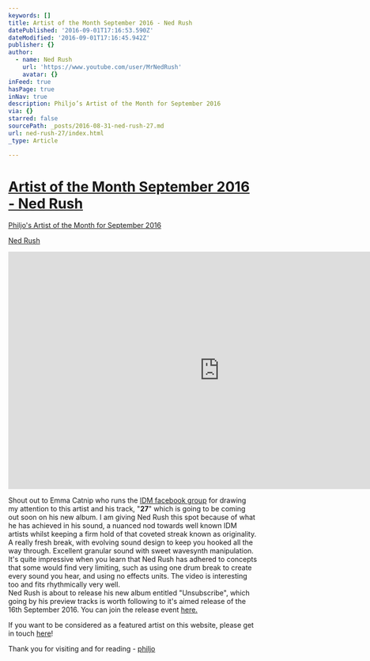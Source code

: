 ```yaml
---
keywords: []
title: Artist of the Month September 2016 - Ned Rush
datePublished: '2016-09-01T17:16:53.590Z'
dateModified: '2016-09-01T17:16:45.942Z'
publisher: {}
author:
  - name: Ned Rush
    url: 'https://www.youtube.com/user/MrNedRush'
    avatar: {}
inFeed: true
hasPage: true
inNav: true
description: Philjo’s Artist of the Month for September 2016
via: {}
starred: false
sourcePath: _posts/2016-08-31-ned-rush-27.md
url: ned-rush-27/index.html
_type: Article

---
```

# [Artist of the Month September 2016 - Ned Rush][0]

[Philjo's Artist of the Month for September 2016][1]

[Ned Rush][1]

<iframe src="https://cdn.embedly.com/widgets/media.html?src=https%3A%2F%2Fwww.youtube.com%2Fembed%2FQUVf_tnBmwY%3Ffeature%3Doembed&amp;url=http%3A%2F%2Fwww.youtube.com%2Fwatch%3Fv%3DQUVf_tnBmwY&amp;image=https%3A%2F%2Fi.ytimg.com%2Fvi%2FQUVf_tnBmwY%2Fhqdefault.jpg&amp;key=b7d04c9b404c499eba89ee7072e1c4f7&amp;type=text%2Fhtml&amp;schema=youtube" width="854" height="480" scrolling="no" frameborder="0" allowfullscreen="" style=""></iframe>

Shout out to Emma Catnip who runs the [IDM facebook group][2] for drawing my attention to this artist and his track, "**27**" which is going to be coming out soon on his new album. I am giving Ned Rush this spot because of what he has achieved in his sound, a nuanced nod towards well known IDM artists whilst keeping a firm hold of that coveted streak known as originality. A really fresh break, with evolving sound design to keep you hooked all the way through. Excellent granular sound with sweet wavesynth manipulation. It's quite impressive when you learn that Ned Rush has adhered to concepts that some would find very limiting, such as using one drum break to create every sound you hear, and using no effects units. The video is interesting too and fits rhythmically very well.  
Ned Rush is about to release his new album entitled "Unsubscribe", which going by his preview tracks is worth following to it's aimed release of the 16th September 2016\. You can join the release event [here.][3]

If you want to be considered as a featured artist on this website, please get in touch [here][4]!

Thank you for visiting and for reading - [philjo][5]

[0]: https://thegrid.ai/philjo/ned-rush-27/ "Title link"
[1]: https://thegrid.ai/philjo/ned-rush-27 "Artist of the Month Sept 2016"
[2]: https://www.facebook.com/groups/idmfan/
[3]: https://www.facebook.com/events/365212463809780/
[4]: https://www.facebook.com/philjomusic "philjo on facebook"
[5]: https://thegrid.ai/philjo/
